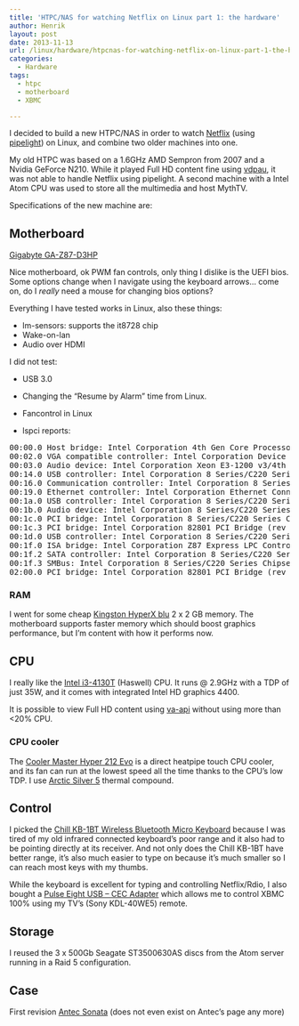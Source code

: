 ```yaml
---
title: 'HTPC/NAS for watching Netflix on Linux part 1: the hardware'
author: Henrik
layout: post
date: 2013-11-13
url: /linux/hardware/htpcnas-for-watching-netflix-on-linux-part-1-the-hardware/
categories:
  - Hardware
tags:
  - htpc
  - motherboard
  - XBMC

---
```

I decided to build a new HTPC/NAS in order to watch [Netflix](http://www.netflix.com) (using [pipelight](https://wiki.archlinux.org/index.php/Pipelight)) on Linux, and combine two older machines into one.
<!--more-->

My old HTPC was based on a 1.6GHz AMD Sempron from 2007 and a Nvidia GeForce N210. While it played Full HD content fine using [vdpau](https://wiki.archlinux.org/index.php/VDPAU), it was not able to handle Netflix using pipelight. A second machine with a Intel Atom CPU was used to store all the multimedia and host MythTV.

Specifications of the new machine are:

## Motherboard

[Gigabyte GA-Z87-D3HP](http://www.gigabyte.com/products/product-page.aspx?pid=4519)

Nice motherboard, ok PWM fan controls, only thing I dislike is the UEFI bios. Some options change when I navigate using the keyboard arrows&#8230; come on, do I _really_ need a mouse for changing bios options?

Everything I have tested works in Linux, also these things:

  * lm-sensors: supports the it8728 chip
  * Wake-on-lan
  * Audio over HDMI

I did not test:

  * USB 3.0
  * Changing the &#8220;Resume by Alarm&#8221; time from Linux.
  * Fancontrol in Linux

  * lspci reports:

<pre>00:00.0 Host bridge: Intel Corporation 4th Gen Core Processor DRAM Controller (rev 06)
00:02.0 VGA compatible controller: Intel Corporation Device 041e (rev 06)
00:03.0 Audio device: Intel Corporation Xeon E3-1200 v3/4th Gen Core Processor HD Audio Controller (rev 06)
00:14.0 USB controller: Intel Corporation 8 Series/C220 Series Chipset Family USB xHCI (rev 04)
00:16.0 Communication controller: Intel Corporation 8 Series/C220 Series Chipset Family MEI Controller #1 (rev 04)
00:19.0 Ethernet controller: Intel Corporation Ethernet Connection I217-V (rev 04)
00:1a.0 USB controller: Intel Corporation 8 Series/C220 Series Chipset Family USB EHCI #2 (rev 04)
00:1b.0 Audio device: Intel Corporation 8 Series/C220 Series Chipset High Definition Audio Controller (rev 04)
00:1c.0 PCI bridge: Intel Corporation 8 Series/C220 Series Chipset Family PCI Express Root Port #1 (rev d4)
00:1c.3 PCI bridge: Intel Corporation 82801 PCI Bridge (rev d4)
00:1d.0 USB controller: Intel Corporation 8 Series/C220 Series Chipset Family USB EHCI #1 (rev 04)
00:1f.0 ISA bridge: Intel Corporation Z87 Express LPC Controller (rev 04)
00:1f.2 SATA controller: Intel Corporation 8 Series/C220 Series Chipset Family 6-port SATA Controller 1 [AHCI mode] (rev 04)
00:1f.3 SMBus: Intel Corporation 8 Series/C220 Series Chipset Family SMBus Controller (rev 04)
02:00.0 PCI bridge: Intel Corporation 82801 PCI Bridge (rev 41)</pre>

### RAM

I went for some cheap [Kingston HyperX blu](http://www.kingston.com/us/memory/hyperx/blu) 2 x 2 GB memory. The motherboard supports faster memory which should boost graphics performance, but I&#8217;m content with how it performs now.

## CPU

I really like the [Intel i3-4130T](http://ark.intel.com/products/77481/) (Haswell) CPU. It runs @ 2.9GHz with a TDP of just 35W, and it comes with integrated Intel HD graphics 4400.

It is possible to view Full HD content using [va-api](https://wiki.archlinux.org/index.php/VA-API) without using more than <20% CPU.

### CPU cooler

The [Cooler Master Hyper 212 Evo](http://www.coolermaster.com/product/Detail/cooling/cpu-air-cooler/hyper-212-evo.html) is a direct heatpipe touch CPU cooler, and its fan can run at the lowest speed all the time thanks to the CPU&#8217;s low TDP. I use [Arctic Silver 5](http://www.arcticsilver.com/as5.htm) thermal compound.

## Control

I picked the [Chill KB-1BT Wireless Bluetooth Micro Keyboard](http://www.chill-innovation.com/en/bluetooth-keyboards/12-chill-kb-1bt-wireless-bluetooth-micro-keyboard-nordic-5711045075841.html) because I was tired of my old infrared connected keyboard&#8217;s poor range and it also had to be pointing directly at its receiver. And not only does the Chill KB-1BT have better range, it&#8217;s also much easier to type on because it&#8217;s much smaller so I can reach most keys with my thumbs.

While the keyboard is excellent for typing and controlling Netflix/Rdio, I also bought a [Pulse Eight USB &#8211; CEC Adapter](http://www.pulse-eight.com/store/products/104-usb-hdmi-cec-adapter.aspx) which allows me to control XBMC 100% using my TV&#8217;s (Sony KDL-40WE5) remote.

## Storage

I reused the 3 x 500Gb Seagate ST3500630AS discs from the Atom server running in a Raid 5 configuration.

## Case

First revision [Antec Sonata](http://techreport.com/review/6247/antec-sonata-atx-case) (does not even exist on Antec&#8217;s page any more)
